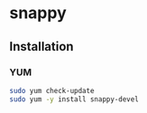 # snappy

## Installation

### YUM

```sh
sudo yum check-update
sudo yum -y install snappy-devel
```
